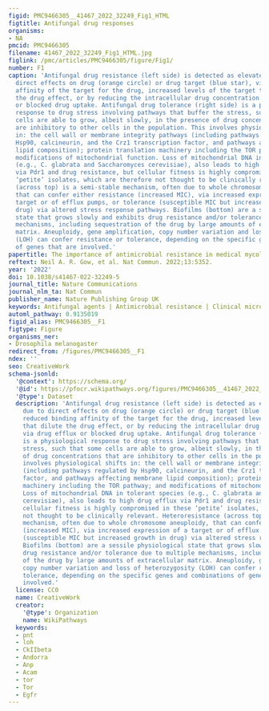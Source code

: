 ```yaml
---
figid: PMC9466305__41467_2022_32249_Fig1_HTML
figtitle: Antifungal drug responses
organisms:
- NA
pmcid: PMC9466305
filename: 41467_2022_32249_Fig1_HTML.jpg
figlink: /pmc/articles/PMC9466305/figure/Fig1/
number: F1
caption: 'Antifungal drug resistance (left side) is detected as elevated MIC due to
  direct effects on drug (orange circle) or drug target (blue star), via reduced binding
  affinity of the target for the drug, increased levels of the target that dilute
  the drug effect, or by reducing the intracellular drug concentration via drug efflux
  or blocked drug uptake. Antifungal drug tolerance (right side) is a physiological
  response to drug stress involving pathways that buffer the stress, such that some
  cells are able to grow, albeit slowly, in the presence of drug concentrations that
  are inhibitory to other cells in the population. This involves physiological shifts
  in: the cell wall or membrane integrity pathways (including pathways regulated by
  Hsp90, calcineurin, and the Crz1 transcription factor, and pathways affecting membrane
  lipid composition); protein translation machinery including the TOR pathway; and
  modifications of mitochondrial function. Loss of mitochondrial DNA in tolerant species
  (e.g., C. glabrata and Saccharomyces cerevisiae), also leads to high drug efflux
  via Pdr1 and drug resistance, but cellular fitness is highly compromised in these
  ‘petite’ isolates, which are therefore not thought to be clinically relevant. Heteroresistance
  (across top) is a semi-stable mechanism, often due to whole chromosome aneuploidy,
  that can confer either resistance (increased MIC), via increased expression of a
  target or of efflux pumps, or tolerance (susceptible MIC but increased growth in
  drug) via altered stress response pathways. Biofilms (bottom) are a sessile physiological
  state that grows slowly and exhibits drug resistance and/or tolerance due to multiple
  mechanisms, including sequestration of the drug by large amounts of extracellular
  matrix. Aneuploidy, gene amplification, copy number variation and loss of heterozygosity
  (LOH) can confer resistance or tolerance, depending on the specific genes and combinations
  of genes that are involved.'
papertitle: The importance of antimicrobial resistance in medical mycology.
reftext: Neil A. R. Gow, et al. Nat Commun. 2022;13:5352.
year: '2022'
doi: 10.1038/s41467-022-32249-5
journal_title: Nature Communications
journal_nlm_ta: Nat Commun
publisher_name: Nature Publishing Group UK
keywords: Antifungal agents | Antimicrobial resistance | Clinical microbiology | Fungi
automl_pathway: 0.9135019
figid_alias: PMC9466305__F1
figtype: Figure
organisms_ner:
- Drosophila melanogaster
redirect_from: /figures/PMC9466305__F1
ndex: ''
seo: CreativeWork
schema-jsonld:
  '@context': https://schema.org/
  '@id': https://pfocr.wikipathways.org/figures/PMC9466305__41467_2022_32249_Fig1_HTML.html
  '@type': Dataset
  description: 'Antifungal drug resistance (left side) is detected as elevated MIC
    due to direct effects on drug (orange circle) or drug target (blue star), via
    reduced binding affinity of the target for the drug, increased levels of the target
    that dilute the drug effect, or by reducing the intracellular drug concentration
    via drug efflux or blocked drug uptake. Antifungal drug tolerance (right side)
    is a physiological response to drug stress involving pathways that buffer the
    stress, such that some cells are able to grow, albeit slowly, in the presence
    of drug concentrations that are inhibitory to other cells in the population. This
    involves physiological shifts in: the cell wall or membrane integrity pathways
    (including pathways regulated by Hsp90, calcineurin, and the Crz1 transcription
    factor, and pathways affecting membrane lipid composition); protein translation
    machinery including the TOR pathway; and modifications of mitochondrial function.
    Loss of mitochondrial DNA in tolerant species (e.g., C. glabrata and Saccharomyces
    cerevisiae), also leads to high drug efflux via Pdr1 and drug resistance, but
    cellular fitness is highly compromised in these ‘petite’ isolates, which are therefore
    not thought to be clinically relevant. Heteroresistance (across top) is a semi-stable
    mechanism, often due to whole chromosome aneuploidy, that can confer either resistance
    (increased MIC), via increased expression of a target or of efflux pumps, or tolerance
    (susceptible MIC but increased growth in drug) via altered stress response pathways.
    Biofilms (bottom) are a sessile physiological state that grows slowly and exhibits
    drug resistance and/or tolerance due to multiple mechanisms, including sequestration
    of the drug by large amounts of extracellular matrix. Aneuploidy, gene amplification,
    copy number variation and loss of heterozygosity (LOH) can confer resistance or
    tolerance, depending on the specific genes and combinations of genes that are
    involved.'
  license: CC0
  name: CreativeWork
  creator:
    '@type': Organization
    name: WikiPathways
  keywords:
  - pnt
  - loh
  - CkIIbeta
  - Andorra
  - Anp
  - Acam
  - tor
  - Tor
  - Egfr
---
```

